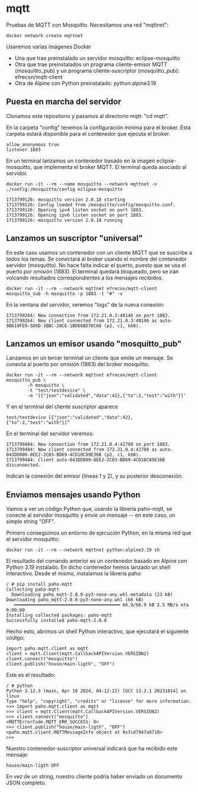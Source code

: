 # mqtt
Pruebas de MQTT con Mosquitto. Necesitamos una red "mqttnet":
```
docker network create mqttnet
```
Usaremos varias imágenes Docker
* Una que trae preinstalado un servidor mosquitto: eclipse-mosquitto
* Otra que trae preinstalados un programa cliente-emisor MQTT (mosquitto_pub) y un programa cliente-suscriptor (mosquitto_pub): efrecon/mqtt-client
* Otra de Alpine con Python preinstalado: python:alpine3.19

## Puesta en marcha del servidor
Clonamos este repositorio y pasamos al directorio mqtt: "cd mqtt". 

En la carpeta "config" tenemos la configuración mínima para el broker. Esta carpeta estará disponible para el contenedor que ejecuta el broker. 

```shell
allow_anonymous true
listener 1883 
```
En un terminal lanzamos un contenedor basado en la imagen eclipse-mosquitto, que implementa el broker MQTT. El terminal queda asociado al servidor. 
```shell
docker run -it --rm --name mosquitto --network mqttnet -v ./config:/mosquitto/config eclipse-mosquitto

1713799126: mosquitto version 2.0.18 starting
1713799126: Config loaded from /mosquitto/config/mosquitto.conf.
1713799126: Opening ipv4 listen socket on port 1883.
1713799126: Opening ipv6 listen socket on port 1883.
1713799126: mosquitto version 2.0.18 running
```
## Lanzamos un suscriptor "universal"
En este caso usamos un contenedor con un cliente MQTT que se suscribe a *todos* los temas. Se conectará al broker usando el nombre del contenedor servidor
(mosquitto). No hace falta indicar el puerto, puesto que se usa el puerto por omisión (1883). El terminal quedará bloqueado, pero se irán volcando resultados 
correspondientes a los mensajes recibidos. 

```shell
docker run -it --rm --network mqttnet efrecon/mqtt-client mosquitto_sub -h mosquitto -p 1883 -t "#" -v
```
En la ventana del servidor, veremos "logs" de la nueva conexión:
```
1713799264: New connection from 172.21.0.3:40146 on port 1883.
1713799264: New client connected from 172.21.0.3:40146 as auto-9B619FE9-5D6D-3BBC-20CE-1BD66BD76C60 (p2, c1, k60).
```

## Lanzamos un emisor usando "mosquitto_pub" 
Lanzamos en un tercer terminal un cliente que emite un mensaje. Se conecta al puerto por omisión (1883) del broker mosquitto.

```shell
docker run -it --rm --network mqttnet efrecon/mqtt-client mosquitto_pub \
        -h mosquitto \
        -t "test/testdevice" \
        -m '[{"json":"validated","data":42},{"to":2,"test":"with"}]'
```

Y en el terminal del cliente suscriptor aparece 

```shell
test/testdevice [{"json":"validated","data":42},{"to":2,"test":"with"}]”
```

En el terminal del servidor veremos:

```shell
1713799484: New connection from 172.21.0.4:42708 on port 1883.
1713799484: New client connected from 172.21.0.4:42708 as auto-043DD009-8EE2-2C03-BD69-4CD10C89E36B (p2, c1, k60).
1713799484: Client auto-043DD009-8EE2-2C03-BD69-4CD10C89E36B disconnected.
```

Indican la conexión del emisor (líneas 1 y 2), y su posterior desconexión. 

## Enviamos mensajes usando Python
Vamos a ver un código Python que, usando la librería paho-mqtt, se conecte al servidor mosquitto y envíe un mensaje -- en este caso, un
simple string "OFF". 

Primero conseguimos un entorno de ejecución Python, en la misma red que el servidor mosquitto:

```
docker run -it --rm --network mqttnet python:alpine3.19 sh
```
El resultado del comando anterior es un contenedor basado en Alpine con Python 3.19 instalado. En dicho contenedor hemos lanzado
un shell interactivo. Desde el mismo, instalamos la librería paho:
```
/ # pip install paho-mqtt
Collecting paho-mqtt
  Downloading paho_mqtt-2.0.0-py3-none-any.whl.metadata (23 kB)
Downloading paho_mqtt-2.0.0-py3-none-any.whl (66 kB)
   ━━━━━━━━━━━━━━━━━━━━━━━━━━━━━━━━━━━━━━━━ 66.9/66.9 kB 2.5 MB/s eta 0:00:00
Installing collected packages: paho-mqtt
Successfully installed paho-mqtt-2.0.0
```
Hecho esto, abrimos un shell Python interactivo, que ejecutará el siguiente código:
```
import paho.mqtt.client as mqtt
client = mqtt.Client(mqtt.CallbackAPIVersion.VERSION2)
client.connect("mosquitto")
client.publish("house/main-ligth", "OFF")
```
Este es el resultado:
```
/ # python
Python 3.12.3 (main, Apr 10 2024, 04:12:22) [GCC 13.2.1 20231014] on linux
Type "help", "copyright", "credits" or "license" for more information.
>>> import paho.mqtt.client as mqtt
>>> client = mqtt.Client(mqtt.CallbackAPIVersion.VERSION2)
>>> client.connect("mosquitto")
<MQTTErrorCode.MQTT_ERR_SUCCESS: 0>
>>> client.publish("house/main-ligth", "OFF")
<paho.mqtt.client.MQTTMessageInfo object at 0x7cd7947a9710>
>>> 
```
Nuestro contenedor-suscriptor universal indicará que ha recibido este mensaje:
```
house/main-ligth OFF
```
En vez de un string, nuestro cliente podría haber enviado un documento JSON completo. 
